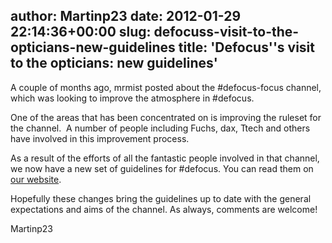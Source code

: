 author: Martinp23
date: 2012-01-29 22:14:36+00:00
slug: defocuss-visit-to-the-opticians-new-guidelines
title: 'Defocus''s visit to the opticians: new guidelines'
---
A couple of months ago, mrmist posted about the #defocus-focus channel, which was looking to improve the atmosphere in #defocus.

One of the areas that has been concentrated on is improving the ruleset for the channel.  A number of people including Fuchs, dax, Ttech and others have involved in this improvement process.

As a result of the efforts of all the fantastic people involved in that channel, we now have a new set of guidelines for #defocus. You can read them on [our website](http://freenode.net/pounddefocus.shtml).

Hopefully these changes bring the guidelines up to date with the general expectations and aims of the channel. As always, comments are welcome!

Martinp23
